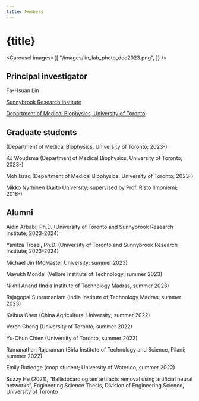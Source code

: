 ```yaml
---
title: Members
---
```


<script lang="ts">
    import Carousel from "$lib/components/Carousel.svelte";
</script>

# {title}

<Carousel images={[
    "/images/lin_lab_photo_dec2023.png",
]} />

## Principal investigator
Fa-Hsuan Lin

[Sunnybrook Research Institute](https://sunnybrook.ca/research/team/member.asp?t=11&m=865&page=528)

[Department of Medical Biophysics, University of Toronto](https://medbio.utoronto.ca/faculty/lin)

## Graduate students

 (Department of Medical Biophysics, University of Toronto; 2023-)

KJ Woudsma (Department of Medical Biophysics, University of Toronto; 2023-)

Moh Israq (Department of Medical Biophysics, University of Toronto; 2023-)

Mikko Nyrhinen (Aalto University; supervised by Prof. Risto Ilmoniemi; 2018-)

## Alumni
Aidin Arbabi, Ph.D. (University of Toronto and Sunnybrook Research Institute; 2023-2024)

Yanitza Trosel, Ph.D. (University of Toronto and Sunnybrook Research Institute; 2023-2024)

Michael Jin (McMaster University; summer 2023)

Mayukh Mondal (Vellore Institute of Technology, summer 2023)

Nikhil Anand (India Institute of Technology Madras, summer 2023)

Rajagopal Subramaniam (India Institute of Technology Madras, summer 2023)

Kaihua Chen (China Agricultural University; summer 2022)

Veron Cheng (University of Toronto; summer 2022)

Yu-Chun Chien (University of Toronto, summer 2022)

Ramanathan Rajaraman (Birla Institute of Technology and Science, Pilani; summer 2022)

Emily Rutledge (coop student; University of Waterloo, summer 2022)

Suzzy He (2021), “Ballistocardiogram artifacts removal using artificial neural networks”, Engineering Science Thesis, Division of Engineering Science, University of Toronto


